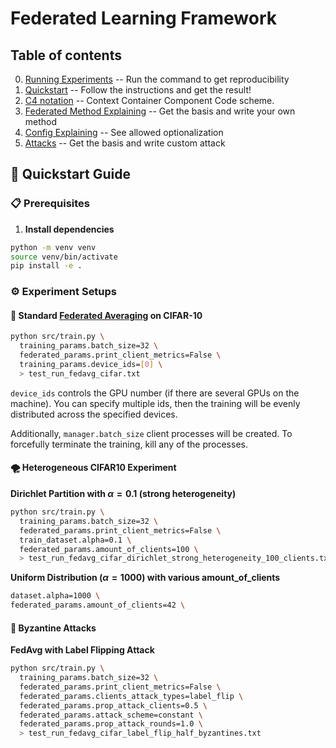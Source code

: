 
# Federated Learning Framework

## Table of contents
0. [Running Experiments](docs/experiments.md) -- Run the command to get reproducibility
1. [Quickstart](#-quickstart-guide) -- Follow the instructions and get the result!
2. [C4 notation](docs/C4.md) -- Context Container Component Code scheme.
3. [Federated Method Explaining](docs/method.md) -- Get the basis and write your own method
4. [Config Explaining](docs/config.md) -- See allowed optionalization
5. [Attacks](docs/attacks.md) -- Get the basis and write custom attack

## 🚀 Quickstart Guide
### 📋 Prerequisites
1. **Install dependencies**
```bash
python -m venv venv
source venv/bin/activate
pip install -e .
```

### ⚙️ Experiment Setups

#### 🔄 Standard [Federated Averaging](https://arxiv.org/pdf/1602.05629) on CIFAR-10
```bash
python src/train.py \
  training_params.batch_size=32 \
  federated_params.print_client_metrics=False \
  training_params.device_ids=[0] \
  > test_run_fedavg_cifar.txt
```

`device_ids` controls the GPU number (if there are several GPUs on the machine). You can specify multiple ids, then the training will be evenly distributed across the specified devices.

Additionally, `manager.batch_size` client processes will be created. To forcefully terminate the training, kill any of the processes.

#### 🌪️ Heterogeneous CIFAR10 Experiment

**Dirichlet Partition with $\alpha=0.1$ (strong heterogeneity)**

```bash
python src/train.py \
  training_params.batch_size=32 \
  federated_params.print_client_metrics=False \
  train_dataset.alpha=0.1 \
  federated_params.amount_of_clients=100 \
  > test_run_fedavg_cifar_dirichlet_strong_heterogeneity_100_clients.txt
```

**Uniform Distribution ($\alpha=1000$) with various amount_of_clients**
```bash
dataset.alpha=1000 \
federated_params.amount_of_clients=42 \
```

#### 🦠 Byzantine Attacks 

**FedAvg with Label Flipping Attack**

```bash
python src/train.py \
  training_params.batch_size=32 \
  federated_params.print_client_metrics=False \
  federated_params.clients_attack_types=label_flip \
  federated_params.prop_attack_clients=0.5 \
  federated_params.attack_scheme=constant \
  federated_params.prop_attack_rounds=1.0 \
  > test_run_fedavg_cifar_label_flip_half_byzantines.txt
```